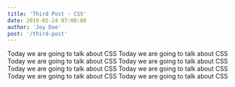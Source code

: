 ```yaml
---
title: 'Third Post - CSS'
date: 2019-05-24 07:00:00
author: 'Joy Doe'
post: '/third-post'
---
```


Today we are going to talk about CSS
Today we are going to talk about CSS
Today we are going to talk about CSS
Today we are going to talk about CSS
Today we are going to talk about CSS
Today we are going to talk about CSS
Today we are going to talk about CSS
Today we are going to talk about CSS
